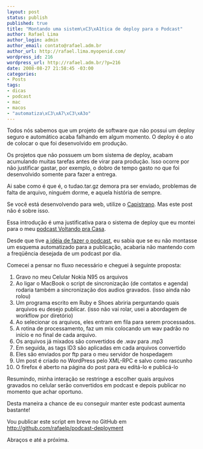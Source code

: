```yaml
--- 
layout: post
status: publish
published: true
title: "Montando uma sistem\xC3\xA1tica de deploy para o Podcast"
author: Rafael Lima
author_login: admin
author_email: contato@rafael.adm.br
author_url: http://rafael.lima.myopenid.com/
wordpress_id: 216
wordpress_url: http://rafael.adm.br/?p=216
date: 2008-08-27 21:58:45 -03:00
categories: 
- Posts
tags: 
- dicas
- podcast
- mac
- macos
- "automatiza\xC3\xA7\xC3\xA3o"
---
```

Todos nós sabemos que um projeto de software que não possui um deploy seguro e automático acaba falhando em algum momento. O deploy é o ato de colocar o que foi desenvolvido em produção.

Os projetos que não possuem um bom sistema de deploy, acabam acumulando muitas tarefas antes de virar para produção. Isso ocorre por não justificar gastar, por exemplo, o dobro de tempo gasto no que foi desenvolvido somente para fazer a entrega.

Ai sabe como é que é, o tudao.tar.gz demora pra ser enviado, problemas de falta de arquivo, ninguém dorme, e aquela história de sempre.

Se você está desenvolvendo para web, utilize o <a href="http://capify.org">Capistrano</a>. Mas este post não é sobre isso.

Essa introdução é uma justificativa para o sistema de deploy que eu montei para o meu <a href="http://rafael.adm.br/voltandopracasa">podcast Voltando pra Casa</a>.

Desde que tive <a href="http://rafael.adm.br/p/a-ideia/">a idéia de fazer o podcast</a>, eu sabia que se eu não montasse um esquema automatizado para a publicação, acabaria não mantendo com a freqüência desejada de um podcast por dia.

Comecei a pensar no fluxo necessário e cheguei à seguinte proposta:
<ol>
	<li>Gravo no meu Celular Nokia N95 os arquivos</li>
	<li>Ao ligar o MacBook o script de sincronização (de contatos e agenda) rodaria também a sincronização dos audios gravados. (isso ainda não rolou)</li>
	<li>Um programa escrito em Ruby e Shoes abriria perguntando quais arquivos eu desejo publicar. (isso não vai rolar, usei a abordagem de workflow por diretório)</li>
	<li>Ao selecionar os arquivos, eles entram em fila para serem processados.</li>
	<li>A rotina de processamento, faz um mix colocando um wav padrão no início e no final de cada arquivo.</li>
	<li>Os arquivos já mixados são convertidos de .wav para .mp3</li>
	<li>Em seguida, as tags ID3 são aplicadas em cada arquivos convertido</li>
	<li>Eles são enviados por ftp para o meu servidor de hospedagem</li>
	<li>Um post é criado no WordPress pelo XML-RPC e salvo como rascunho</li>
	<li>O firefox é aberto na página do post para eu editá-lo e publicá-lo</li>
</ol>
Resumindo, minha interação se restringe a escolher quais arquivos gravados no celular serão convertidos em podcast e depois publicar no momento que achar oportuno.

Desta maneira a chance de eu conseguir manter este podcast aumenta bastante!

Vou publicar este script em breve no GitHub em <a href="http://github.com/rafaelp/podcast-deployment">http://github.com/rafaelp/podcast-deployment</a>

Abraços e até a próxima.

